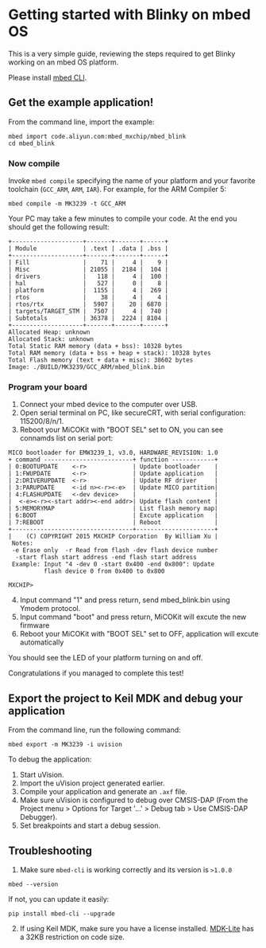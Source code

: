 ﻿# Getting started with Blinky on mbed OS

This is a very simple guide, reviewing the steps required to get Blinky working on an mbed OS platform.

Please install [mbed CLI](https://github.com/ARMmbed/mbed-cli#installing-mbed-cli).

## Get the example application!

From the command line, import the example:

```
mbed import code.aliyun.com:mbed_mxchip/mbed_blink
cd mbed_blink
```

### Now compile

Invoke `mbed compile` specifying the name of your platform and your favorite toolchain (`GCC_ARM`, `ARM`, `IAR`). For example, for the ARM Compiler 5:

```
mbed compile -m MK3239 -t GCC_ARM
```

Your PC may take a few minutes to compile your code. At the end you should get the following result:

```
+--------------------+-------+-------+------+
| Module             | .text | .data | .bss |
+--------------------+-------+-------+------+
| Fill               |    71 |     4 |    9 |
| Misc               | 21055 |  2184 |  104 |
| drivers            |   118 |     4 |  100 |
| hal                |   527 |     0 |    8 |
| platform           |  1155 |     4 |  269 |
| rtos               |    38 |     4 |    4 |
| rtos/rtx           |  5907 |    20 | 6870 |
| targets/TARGET_STM |  7507 |     4 |  740 |
| Subtotals          | 36378 |  2224 | 8104 |
+--------------------+-------+-------+------+
Allocated Heap: unknown
Allocated Stack: unknown
Total Static RAM memory (data + bss): 10328 bytes
Total RAM memory (data + bss + heap + stack): 10328 bytes
Total Flash memory (text + data + misc): 38602 bytes
Image: ./BUILD/MK3239/GCC_ARM/mbed_blink.bin
```

### Program your board

1. Connect your mbed device to the computer over USB.
3. Open serial terminal on PC, like secureCRT, with serial configuration: 115200/8/n/1.
4. Reboot your MiCOKit with "BOOT SEL" set to ON, you can see connamds list on serial port:
```
MICO bootloader for EMW3239_1, v3.0, HARDWARE_REVISION: 1.0
+ command -------------------------+ function ------------+
| 0:BOOTUPDATE    <-r>             | Update bootloader    |
| 1:FWUPDATE      <-r>             | Update application   |
| 2:DRIVERUPDATE  <-r>             | Update RF driver     |
| 3:PARUPDATE     <-id n><-r><-e>  | Update MICO partition|
| 4:FLASHUPDATE   <-dev device>    |                      |
|  <-e><-r><-start addr><-end addr>| Update flash content |
| 5:MEMORYMAP                      | List flash memory map|
| 6:BOOT                           | Excute application   |
| 7:REBOOT                         | Reboot               |
+----------------------------------+----------------------+
|    (C) COPYRIGHT 2015 MXCHIP Corporation  By William Xu |
 Notes:
 -e Erase only  -r Read from flash -dev flash device number
  -start flash start address -end flash start address
 Example: Input "4 -dev 0 -start 0x400 -end 0x800": Update 
          flash device 0 from 0x400 to 0x800

MXCHIP> 
```
4. Input command "1" and press return, send mbed_blink.bin using Ymodem protocol.
5. Input command "boot" and press return, MiCOKit will excute the new firmware
6. Reboot your MiCOKit with "BOOT SEL" set to OFF, application will excute automatically

You should see the LED of your platform turning on and off.

Congratulations if you managed to complete this test!

## Export the project to Keil MDK and debug your application

From the command line, run the following command:

```
mbed export -m MK3239 -i uvision
```

To debug the application:

1. Start uVision.
1. Import the uVision project generated earlier.
1. Compile your application and generate an `.axf` file.
1. Make sure uVision is configured to debug over CMSIS-DAP (From the Project menu > Options for Target '...' > Debug tab > Use CMSIS-DAP Debugger).
1. Set breakpoints and start a debug session.

## Troubleshooting

1. Make sure `mbed-cli` is working correctly and its version is `>1.0.0`

 ```
 mbed --version
 ```

 If not, you can update it easily:

 ```
 pip install mbed-cli --upgrade
 ```

2. If using Keil MDK, make sure you have a license installed. [MDK-Lite](http://www.keil.com/arm/mdk.asp) has a 32KB restriction on code size.
